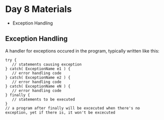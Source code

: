 # Day 8 Materials

- Exception Handling

## Exception Handling
A handler for exceptions occured in the program, typically written like this:

```
try {
   // statements causing exception
} catch( ExceptionName e1 ) {
   // error handling code
} catch( ExceptionName e2 ) {
   // error handling code
} catch( ExceptionName eN ) {
   // error handling code
} finally {
   // statements to be executed
}
// a program after finally will be excecuted when there's no exception, yet if there is, it won't be excecuted
```


